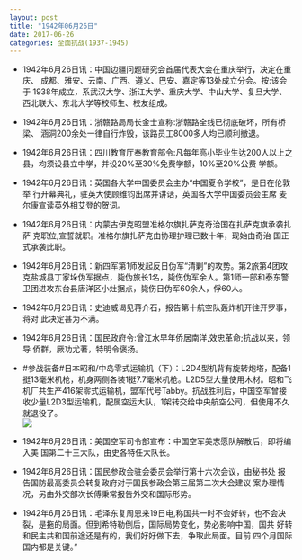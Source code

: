 ```yaml
---
layout: post
title: "1942年06月26日"
date: 2017-06-26
categories: 全面抗战(1937-1945)
---
```


<meta name="referrer" content="no-referrer" />

- 1942年6月26日讯：中国边疆问题研究会首届代表大会在重庆举行，决定在重庆、 成都、雅安、云南、广西、遵义、巴安、嘉定等13处成立分会。按:该会于 1938年成立，系武汉大学、浙江大学、重庆大学、中山大学、复旦大学、 西北联大、东北大学等校师生、校友组成。 

- 1942年6月26日讯：浙赣路局局长金士宣称:浙赣路全线已彻底破坏，所有桥梁、 涵洞200余处一律自行炸毁，该路员工8000多人均已顺利撤退。 

- 1942年6月26日讯：四川教育厅奉教育部令:凡每年高小毕业生达200人以上之 县，均须设县立中学，并设20%至30%免费学额，10%至20%公费 学额。 

- 1942年6月26日讯：英国各大学中国委员会主办“中国夏令学校”，是日在伦敦举 行开幕典礼，驻英大使顾维钧出席并讲话，英国各大学中国委员会主席 麦尔康宣读英外相艾登的贺词。 

- 1942年6月26日讯：内蒙古伊克昭盟准格尔旗扎萨克奇治国在扎萨克旗承袭扎萨 克职位,宣誓就职。准格尔旗扎萨克由协理护理已数十年，现始由奇治 国正式承袭此职。 

- 1942年6月26日讯：新四军第1师发起反日伪军“清剿”的攻势。第2旅第4团攻克盐城县丁家垛伪军据点，毙伪旅长1名，毙伤伪军余人。第1师一部和泰东警卫团进攻东台县唐洋区小灶据点，毙伤日伪军60余人，俘60人。 

- 1942年6月26日讯：史迪威谒见蒋介石，报告第十航空队轰炸机开往开罗事，蒋对 此决定甚为不满。 

- 1942年6月26日讯：国民政府令:曾江水早年侨居南洋,效忠革命;抗战以来，领导 侨群，厥功尤著，特明令褒扬。 

- #参战装备#日本昭和/中岛零式运输机（下）：L2D4型机背有旋转炮塔，配备1挺13毫米机枪，机身两侧各装1挺7.7毫米机枪。L2D5型大量使用木材。昭和飞机厂共生产416架零式运输机，盟军代号Tabby。抗战胜利后，中国空军曾接收少量L2D3型运输机，配属空运大队，1架转交给中央航空公司，但使用不久就退役了。 <br/><img src="https://wx1.sinaimg.cn/large/aca367d8ly1fgydgphznuj20b40ccq4l.jpg" />

- 1942年6月26日讯：美国空军司令部宣布：中国空军美志愿队解散后，即将编入美 国第二十三大队，由史各特任大队长。 

- 1942年6月26日讯：国民参政会驻会委员会举行第十六次会议，由秘书处 报告国防最高委员会转复政府对于国民参政会第三届第二次大会建议 案办理情况，另由外交部次长傅秉常报告外交和国际形势。 

- 1942年6月26日讯：毛泽东复周恩来19日电,称国共一时不会好转，也不会决 裂，是拖的局面。但到希特勒倒后，国际局势变化，势必影响中国，国共 好转和民主共和国前途还是有的，我们好好做下去，争取此局面。目前 四个月国际国内都是关键。” 

